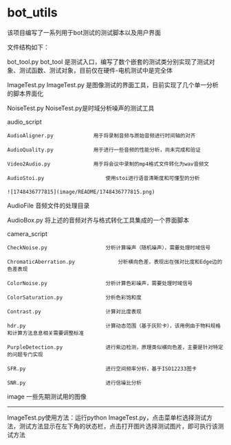 # bot_utils

该项目编写了一系列用于bot测试的测试脚本以及用户界面

文件结构如下：

bot_tool.py					    bot_tool 是测试入口，编写了数个嵌套的测试类分别实现了测试对象、测试函数、测试对象，目前仅在硬件-电机测试中是完全体

ImageTest.py					    ImageTest.py 是图像测试的界面工具，目前实现了几个单一分析的脚本界面化

NoiseTest.py					    NoiseTest.py是时域分析噪声的测试工具

audio_script

    AudioAligner.py			    用于将录制音频与原始音频进行时间轴的对齐

    AudioQuality.py			    用于进行一些音频的性能分析，尚未完成和验证

    Video2Audio.py			    用于将会议中录制的mp4格式文件转化为wav音频文

    AudioStoi.py				    使用stoi进行语音清晰度和可懂型的分析

    ![1748436777815](image/README/1748436777815.png)

AudioFile						    音频文件的处理目录

AudioBox.py					    将上述的音频对齐与格式转化工具集成的一个界面脚本

camera_script

    CheckNoise.py				    分析计算噪声（随机噪声），需要处理时域信号

    ChromaticAberration.py	            分析横向色差，表现出在强对比度和Edge边的色差表现

    ColorNoise.py				    分析计算色彩噪声，需要处理时域信号

    ColorSaturation.py			    分析色彩饱和度

    Contrast.py					    计算对比度表现

    hdr.py						    计算动态范围（基于灰阶卡），该用例由于物料规格和计算方法息息相关需要调整标准

    PurpleDetection.py			    进行紫边检测，原理类似横向色差，主要是针对特定的问题专门实现

    SFR.py						    进行空间频率分析，基于ISO12233图卡

    SNR.py						    进行信噪比分析

image							    一些先期测试用的图像

---

ImageTest.py使用方法：运行python ImageTest.py，点击菜单栏选择测试方法，测试方法显示在左下角的状态栏，点击打开图片选择测试图片，即可执行该测试方法
